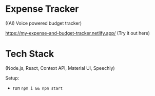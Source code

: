 #  Expense Tracker
((AI) Voice powered budget tracker)

https://my-expense-and-budget-tracker.netlify.app/ 
 (Try it out here)
 
 # Tech Stack
 (Node.js, React, Context API, Material UI, Speechly)
 



Setup:
- run ```npm i && npm start```
